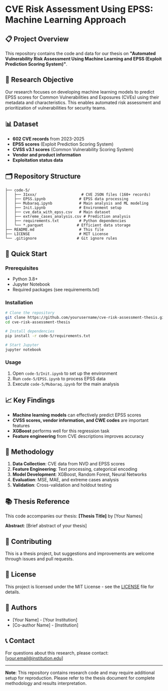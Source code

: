 # CVE Risk Assessment Using EPSS: Machine Learning Approach

## 📋 Project Overview

This repository contains the code and data for our thesis on **"Automated Vulnerability Risk Assessment Using Machine Learning and EPSS (Exploit Prediction Scoring System)"**.

## 🎯 Research Objective

Our research focuses on developing machine learning models to predict EPSS scores for Common Vulnerabilities and Exposures (CVEs) using their metadata and characteristics. This enables automated risk assessment and prioritization of vulnerabilities for security teams.

## 📊 Dataset

- **602 CVE records** from 2023-2025
- **EPSS scores** (Exploit Prediction Scoring System)
- **CVSS v3.1 scores** (Common Vulnerability Scoring System)
- **Vendor and product information**
- **Exploitation status data**

## 🗂️ Repository Structure

```
├── code-5/
│   ├── 31xxx/                    # CVE JSON files (160+ records)
│   ├── EPSS.ipynb               # EPSS data processing
│   ├── Mubaraq.ipynb            # Main analysis and ML modeling
│   ├── Init.ipynb               # Environment setup
│   ├── cve_data_with_epss.csv   # Main dataset
│   ├── extreme_cases_analysis.csv # Prediction analysis
│   ├── requirements.txt         # Python dependencies
│   └── *.parquet               # Efficient data storage
├── README.md                    # This file
├── LICENSE                      # MIT License
└── .gitignore                  # Git ignore rules
```

## 🚀 Quick Start

### Prerequisites
- Python 3.8+
- Jupyter Notebook
- Required packages (see requirements.txt)

### Installation
```bash
# Clone the repository
git clone https://github.com/yourusername/cve-risk-assessment-thesis.git
cd cve-risk-assessment-thesis

# Install dependencies
pip install -r code-5/requirements.txt

# Start Jupyter
jupyter notebook
```

### Usage
1. Open `code-5/Init.ipynb` to set up the environment
2. Run `code-5/EPSS.ipynb` to process EPSS data
3. Execute `code-5/Mubaraq.ipynb` for the main analysis

## 📈 Key Findings

- **Machine learning models** can effectively predict EPSS scores
- **CVSS scores, vendor information, and CWE codes** are important features
- **XGBoost** performs well for this regression task
- **Feature engineering** from CVE descriptions improves accuracy

## 🔬 Methodology

1. **Data Collection**: CVE data from NVD and EPSS scores
2. **Feature Engineering**: Text processing, categorical encoding
3. **Model Development**: XGBoost, Random Forest, Neural Networks
4. **Evaluation**: MSE, MAE, and extreme cases analysis
5. **Validation**: Cross-validation and holdout testing

## 📚 Thesis Reference

This code accompanies our thesis: **[Thesis Title]** by [Your Names]

**Abstract**: [Brief abstract of your thesis]

## 🤝 Contributing

This is a thesis project, but suggestions and improvements are welcome through issues and pull requests.

## 📄 License

This project is licensed under the MIT License - see the [LICENSE](LICENSE) file for details.

## 👥 Authors

- [Your Name] - [Your Institution]
- [Co-author Name] - [Institution]

## 📞 Contact

For questions about this research, please contact: [your.email@institution.edu]

---

**Note**: This repository contains research code and may require additional setup for reproduction. Please refer to the thesis document for complete methodology and results interpretation. 